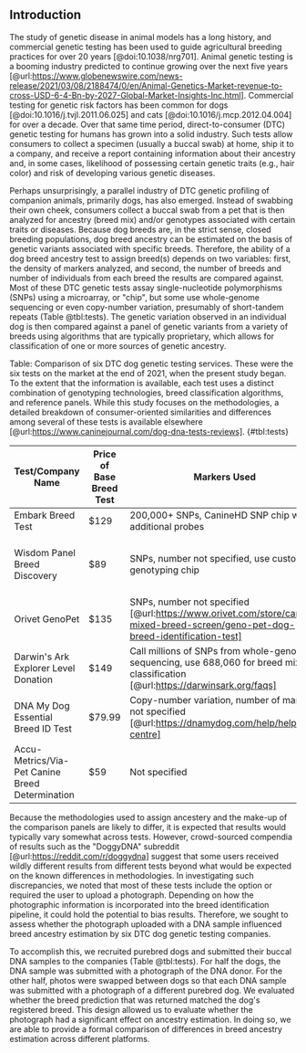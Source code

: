 ## Introduction

The study of genetic disease in animal models has a long history, and commercial genetic testing has been used to guide agricultural breeding practices for over 20 years [@doi:10.1038/nrg701].
Animal genetic testing is a booming industry predicted to continue growing over the next five years [@url:https://www.globenewswire.com/news-release/2021/03/08/2188474/0/en/Animal-Genetics-Market-revenue-to-cross-USD-6-4-Bn-by-2027-Global-Market-Insights-Inc.html].
Commercial testing for genetic risk factors has been common for dogs [@doi:10.1016/j.tvjl.2011.06.025] and cats [@doi:10.1016/j.mcp.2012.04.004] for over a decade.
Over that same time period, direct-to-consumer (DTC) genetic testing for humans has grown into a solid industry.
Such tests allow consumers to collect a specimen (usually a buccal swab) at home, ship it to a company, and receive a report containing information about their ancestry and, in some cases, likelihood of possessing certain genetic traits (e.g., hair color) and risk of developing various genetic diseases.

Perhaps unsurprisingly, a parallel industry of DTC genetic profiling of companion animals, primarily dogs, has also emerged.
Instead of swabbing their own cheek, consumers collect a buccal swab from a pet that is then analyzed for ancestry (breed mix) and/or genotypes associated with certain traits or diseases.
Because dog breeds are, in the strict sense, closed breeding populations, dog breed ancestry can be estimated on the basis of genetic variants associated with specific breeds.
Therefore, the ability of a dog breed ancestry test to assign breed(s) depends on two variables: first, the density of markers analyzed, and second, the number of breeds and number of individuals from each breed the results are compared against.
Most of these DTC genetic tests assay single-nucleotide polymorphisms (SNPs) using a microarray, or "chip", but some use whole-genome sequencing or even copy-number variation, presumably of short-tandem repeats (Table @tbl:tests).
The genetic variation observed in an individual dog is then compared against a panel of genetic variants from a variety of breeds using algorithms that are typically proprietary, which allows for classification of one or more sources of genetic ancestry.

Table: Comparison of six DTC dog genetic testing services.
These were the six tests on the market at the end of 2021, when the present study began.
To the extent that the information is available, each test uses a distinct combination of genotyping technologies, breed classification algorithms, and reference panels.
While this study focuses on the methodologies, a detailed breakdown of consumer-oriented similarities and differences among several of these tests is available elsewhere [@url:https://www.caninejournal.com/dog-dna-tests-reviews].
{#tbl:tests}

| Test/Company Name | Price of Base Breed Test | Markers Used | Reference Panel | Ancestry Assignment Algorithm | 
| ----------------- | ------------------------ | ------------ | --------------- | ----------------------------- |
| Embark Breed Test | $129  | 200,000+ SNPs, CanineHD SNP chip with additional probes <!--cite: https://help.embarkvet.com/hc/en-us/articles/115000241233-About-our-DNA-Test-->| 350+ breeds | Not specified | 
| Wisdom Panel Breed Discovery | $89 | SNPs, number not specified, use custom genotyping chip | 350+ breeds, 21,000+ samples [@url:https://www.wisdompanel.com/en-us/our-science; @url:https://www.wisdompanel.com/en-us] | BCSYS <!--add citation to https://www.wisdompanel.com/downloads/wp-breed-detection.pdf--> | 
| Orivet GenoPet | $135 | SNPs, number not specified [@url:https://www.orivet.com/store/canine-mixed-breed-screen/geno-pet-dog-breed-identification-test] | 320+ breeds [@url:https://www.orivet.com/store/breed-list] | Not specified |
| Darwin's Ark Explorer Level Donation | $149 | Call millions of SNPs from whole-genome sequencing, use 688,060 for breed mix classification [@url:https://darwinsark.org/faqs] | 101 breeds | SupportMix [@doi:10.1186/1471-2156-13-49] | 
| DNA My Dog Essential Breed ID Test | $79.99 | Copy-number variation, number of markers not specified [@url:https://dnamydog.com/help/help-centre] | 350+ breeds | Not specified | Not specified |
| Accu-Metrics/Via-Pet Canine Breed Determination | $59 | Not specified | 340 breeds [@url:https://www.via-pet.com/canine-testing/p/dog-breed-identification] | Not specified |

Because the methodologies used to assign ancestery and the make-up of the comparison panels are likely to differ, it is expected that results would typically vary somewhat across tests.
However, crowd-sourced compendia of results such as the "DoggyDNA" subreddit [@url:https://reddit.com/r/doggydna] suggest that some users received wildly different results from different tests beyond what would be expected on the known differences in methodologies.
In investigating such discrepancies, we noted that most of these tests include the option or required the user to upload a photograph.
Depending on how the photographic information is incorporated into the breed identification pipeline, it could hold the potential to bias results.
Therefore, we sought to assess whether the photograph uploaded with a DNA sample influenced breed ancestry estimation by six DTC dog genetic testing companies.

To accomplish this, we recruited purebred dogs and submitted their buccal DNA samples to the companies (Table @tbl:tests).
For half the dogs, the DNA sample was submitted with a photograph of the DNA donor.
For the other half, photos were swapped between dogs so that each DNA sample was submitted with a photograph of a different purebred dog.
We evaluated whether the breed prediction that was returned matched the dog's registered breed.
This design allowed us to evaluate whether the photograph had a significant effect on ancestry estimation.
In doing so, we are able to provide a formal comparison of differences in breed ancestry estimation across different platforms.

